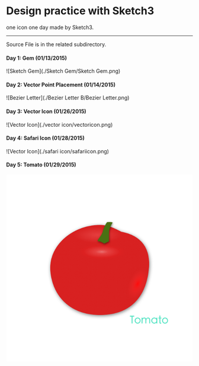 
# Design practice with Sketch3
one icon one day made by Sketch3.

---
Source File is in the related subdirectory.


#### Day 1: Gem (01/13/2015)

![Sketch Gem](./Sketch Gem/Sketch Gem.png)


#### Day 2: Vector Point Placement (01/14/2015)

![Bezier Letter](./Bezier Letter B/Bezier Letter.png)


#### Day 3: Vector Icon (01/26/2015)

![Vector Icon](./vector icon/vectoricon.png)


#### Day 4: Safari Icon (01/28/2015)

![Vector Icon](./safari icon/safariicon.png)


#### Day 5: Tomato (01/29/2015)

![Vector Icon](./tomato/tomato.png)


